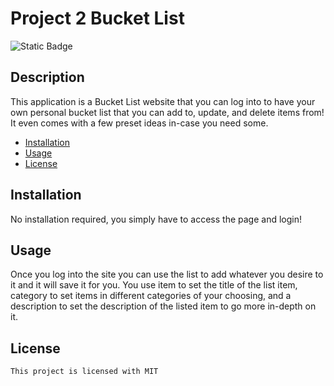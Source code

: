 # Project 2 Bucket List

  <img alt="Static Badge" src="https://img.shields.io/badge/License-MIT-green">

  ## Description
This application is a Bucket List website that you can log into to have your own personal bucket list that you can add to, update, and delete items from! It even comes with a few preset ideas in-case you need some. 

  * [Installation](#installation) 
  * [Usage](#usage)
  * [License](#license)

  ## Installation
No installation required, you simply have to access the page and login!

  ## Usage
Once you log into the site you can use the list to add whatever you desire to it and it will save it for you. You use item to set the title of the list item, category to set items in different categories of your choosing, and a description to set the description of the listed item to go more in-depth on it. 

  ## License
    This project is licensed with MIT